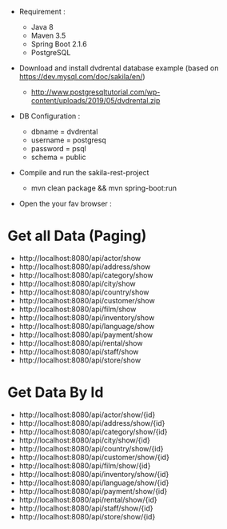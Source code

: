 * Requirement :

  * Java 8
  * Maven 3.5
  * Spring Boot 2.1.6
  * PostgreSQL

* Download and install dvdrental database example (based on https://dev.mysql.com/doc/sakila/en/)
  * http://www.postgresqltutorial.com/wp-content/uploads/2019/05/dvdrental.zip

* DB Configuration :
  * dbname = dvdrental
  * username = postgresq
  * password = psql
  * schema = public

* Compile and run the sakila-rest-project

  * mvn clean package && mvn spring-boot:run

* Open the your fav browser :

Get all Data (Paging)
=====================
* http://localhost:8080/api/actor/show
* http://localhost:8080/api/address/show
* http://localhost:8080/api/category/show
* http://localhost:8080/api/city/show
* http://localhost:8080/api/country/show
* http://localhost:8080/api/customer/show
* http://localhost:8080/api/film/show
* http://localhost:8080/api/inventory/show
* http://localhost:8080/api/language/show
* http://localhost:8080/api/payment/show
* http://localhost:8080/api/rental/show
* http://localhost:8080/api/staff/show
* http://localhost:8080/api/store/show


Get Data By Id
==============
* http://localhost:8080/api/actor/show/{id}
* http://localhost:8080/api/address/show/{id}
* http://localhost:8080/api/category/show/{id}
* http://localhost:8080/api/city/show/{id}
* http://localhost:8080/api/country/show/{id}
* http://localhost:8080/api/customer/show/{id}
* http://localhost:8080/api/film/show/{id}
* http://localhost:8080/api/inventory/show/{id}
* http://localhost:8080/api/language/show/{id}
* http://localhost:8080/api/payment/show/{id}
* http://localhost:8080/api/rental/show/{id}
* http://localhost:8080/api/staff/show/{id}
* http://localhost:8080/api/store/show/{id}
